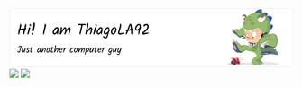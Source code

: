 <picture>
  <source media="(prefers-color-scheme: dark)" srcset="https://github.com/thiagola92/thiagola92/raw/main/github-header-image-dark.png">
  <img src="https://github.com/thiagola92/thiagola92/raw/main/github-header-image-light.png">
</picture>  

<picture>
  <source media="(prefers-color-scheme: dark)" srcset="https://github-readme-stats.vercel.app/api?username=thiagola92&show_icons=true&theme=dark&count_private=true">
  <img src="https://github-readme-stats.vercel.app/api?username=thiagola92&show_icons=true&theme=default&count_private=true">
</picture>  

<picture>
  <source media="(prefers-color-scheme: dark)" srcset="https://github-readme-stats.vercel.app/api/top-langs/?username=thiagola92&layout=compact&count_private=true&theme=dark">
  <img src="https://github-readme-stats.vercel.app/api/top-langs/?username=thiagola92&layout=compact&count_private=true">
</picture>  
